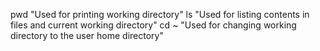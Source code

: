 pwd
"Used for printing working directory"
ls
"Used for listing contents in files and current working directory"
cd ~
"Used for changing working directory to the user home directory"
